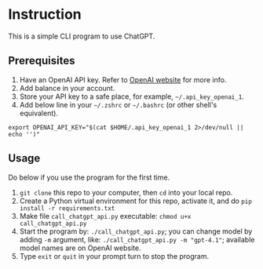 # Instruction

This is a simple CLI program to use ChatGPT.

## Prerequisites

1. Have an OpenAI API key. Refer to [OpenAI website](https://platform.openai.com/docs/overview) for more info.
2. Add balance in your account.
3. Store your API key to a safe place, for example, `~/.api_key_openai_1`. 
4. Add below line in your `~/.zshrc` or `~/.bashrc` (or other shell's equivalent).

```
export OPENAI_API_KEY="$(cat $HOME/.api_key_openai_1 2>/dev/null || echo '')"
```

## Usage

Do below if you use the program for the first time.

1. `git clone` this repo to your computer, then `cd` into your local repo.
2. Create a Python virtual environment for this repo, activate it, and 
do `pip install -r requirements.txt`
3. Make file `call_chatgpt_api.py` executable: `chmod u+x call_chatgpt_api.py`
4. Start the program by: `./call_chatgpt_api.py`; you can change model by 
adding `-m` argument, like: `./call_chatgpt_api.py -m "gpt-4.1"`; available
model names are on OpenAI website.
5. Type `exit` or `quit` in your prompt turn to stop the program.


